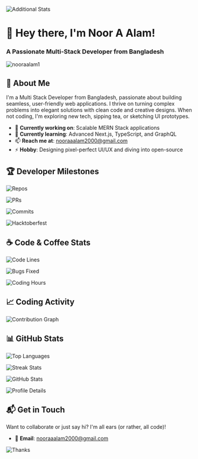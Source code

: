 ![Additional Stats](https://github-stats-alpha.vercel.app/api?username=nooraalam1&cc=000&tc=fff&ic=fff&bc=000)

# 👋 Hey there, I'm Noor A Alam!

### A Passionate Multi-Stack Developer from Bangladesh

![nooraalam1](https://komarev.com/ghpvc/?username=nooraalam1&label=Profile%20views&color=0e75b6&style=flat)


## 🌟 About Me

I'm a Multi Stack Developer from Bangladesh, passionate about building seamless, user-friendly web applications. I thrive on turning complex problems into elegant solutions with clean code and creative designs. When not coding, I'm exploring new tech, sipping tea, or sketching UI prototypes.

- 🔭 **Currently working on**: Scalable MERN Stack applications
- 🌱 **Currently learning**: Advanced Next.js, TypeScript, and GraphQL
- 📫 **Reach me at**: nooraaalam2000@gmail.com
- ⚡ **Hobby**: Designing pixel-perfect UI/UX and diving into open-source

## 🏆 Developer Milestones

![Repos](https://img.shields.io/badge/Repositories%20Created-50%2B-brightgreen?style=flat-square)

![PRs](https://img.shields.io/badge/Pull%20Requests-200%2B-blue?style=flat-square)

![Commits](https://img.shields.io/badge/Commits%20Made-5000%2B-orange?style=flat-square)

![Hacktoberfest](https://img.shields.io/badge/Hacktoberfest%20PRs-20%2B-purple?style=flat-square)


## ☕ Code & Coffee Stats

![Code Lines](https://img.shields.io/badge/Lines%20of%20Code%20Written-50K%2B-orange?style=flat-square)

![Bugs Fixed](https://img.shields.io/badge/Bugs%20Squashed-500%2B-red?style=flat-square)

![Coding Hours](https://img.shields.io/badge/Hours%20Coded-2000%2B-blue?style=flat-square)

## 📈 Coding Activity

![Contribution Graph](https://github-readme-activity-graph.vercel.app/graph?username=nooraalam1&theme=dracula)


## 📊 GitHub Stats

![Top Languages](https://github-readme-stats.vercel.app/api/top-langs?username=nooraalam1&show_icons=true&locale=en&layout=compact&theme=dracula)

![Streak Stats](https://github-readme-streak-stats.herokuapp.com/?user=nooraalam1&theme=dracula)

![GitHub Stats](https://github-readme-stats.vercel.app/api?username=nooraalam1&show_icons=true&theme=dracula&count_private=true&include_all_commits=true)

![Profile Details](https://github-profile-summary-cards.vercel.app/api/cards/profile-details?username=nooraalam1&theme=dracula)


## 📬 Get in Touch

Want to collaborate or just say hi? I'm all ears (or rather, all code)!

- 📧 **Email**: nooraaalam2000@gmail.com


![Thanks](https://img.shields.io/badge/Thanks%20for%20visiting!-Let's%20create%20something%20epic%20together-1E90FF?style=for-the-badge)
